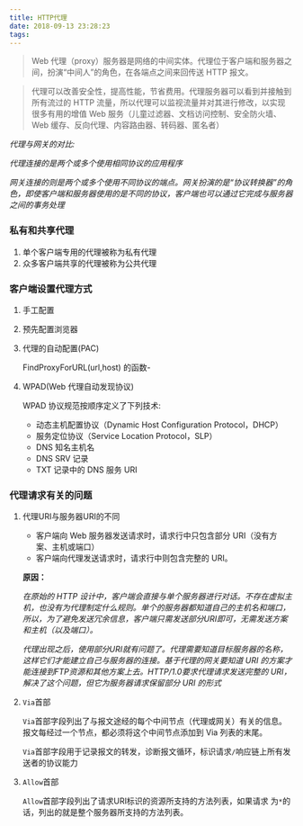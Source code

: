 ```yaml
---
title: HTTP代理
date: 2018-09-13 23:28:23
tags:
---
```

> Web 代理（proxy）服务器是网络的中间实体。代理位于客户端和服务器之间，扮演“中间人”的角色，在各端点之间来回传送 HTTP 报文。

> 代理可以改善安全性，提高性能，节省费用。代理服务器可以看到并接触到所有流过的 HTTP 流量，所以代理可以监视流量并对其进行修改，以实现很多有用的增值 Web 服务（儿童过滤器、文档访问控制、安全防火墙、Web 
缓存、反向代理、内容路由器、转码器、匿名者）

*代理与网关的对比:*

*代理连接的是两个或多个使用相同协议的应用程序*

*网关连接的则是两个或多个使用不同协议的端点。网关扮演的是“协议转换器”的角色，即使客户端和服务器使用的是不同的协议，客户端也可以通过它完成与服务器之间的事务处理*

### 私有和共享代理

1. 单个客户端专用的代理被称为私有代理
2. 众多客户端共享的代理被称为公共代理


### 客户端设置代理方式

1. 手工配置

2. 预先配置浏览器

3. 代理的自动配置(PAC)  

    FindProxyForURL(url,host) 的函数-

4. WPAD(Web 代理自动发现协议)

    WPAD 协议规范按顺序定义了下列技术:
    - 动态主机配置协议（Dynamic Host Configuration Protocol，DHCP）
    - 服务定位协议（Service Location Protocol，SLP）
    - DNS 知名主机名
    - DNS SRV 记录
    - TXT 记录中的 DNS 服务 URI

### 代理请求有关的问题
1. 代理URI与服务器URI的不同
    - 客户端向 Web 服务器发送请求时，请求行中只包含部分 URI（没有方案、主机或端口）
    - 客户端向代理发送请求时，请求行中则包含完整的 URI。

    **原因：**
    
    *在原始的 HTTP 设计中，客户端会直接与单个服务器进行对话。不存在虚拟主机，也没有为代理制定什么规则。单个的服务器都知道自己的主机名和端口，所以，为了避免发送冗余信息，客户端只需发送部分URI即可，无需发送方案和主机（以及端口）。*
    
    *代理出现之后，使用部分URI就有问题了。代理需要知道目标服务器的名称，这样它们才能建立自己与服务器的连接。基于代理的网关要知道 URI 的方案才能连接到FTP资源和其他方案上去。HTTP/1.0要求代理请求发送完整的 URI，解决了这个问题，但它为服务器请求保留部分 URI 的形式*

2. `Via`首部
    
    `Via`首部字段列出了与报文途经的每个中间节点（代理或网关）有关的信息。报文每经过一个节点，都必须将这个中间节点添加到 Via 列表的末尾。

    `Via`首部字段用于记录报文的转发，诊断报文循环，标识请求`/`响应链上所有发送者的协议能力

3. `Allow`首部

    `Allow`首部字段列出了请求URI标识的资源所支持的方法列表，如果请求 为`*`的话，列出的就是整个服务器所支持的方法列表。
